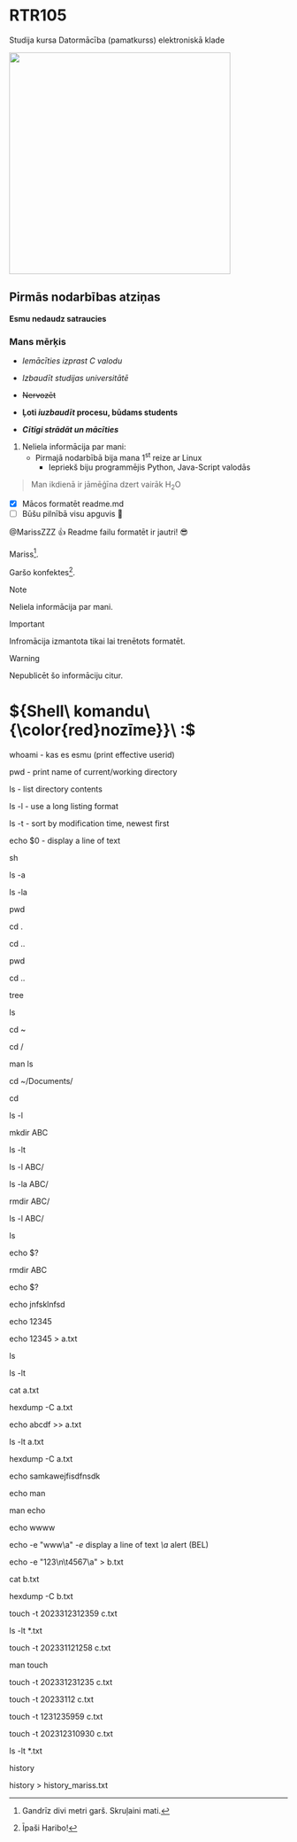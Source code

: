# RTR105
Studija kursa Datormācība (pamatkurss) elektroniskā klade

<img src="https://1.bp.blogspot.com/-dTTPn1348NY/WxeZLgJucnI/AAAAAAAAAKo/DN1VIPbQ-FEBtAU3Dc5-62p3DWlo6nLWACLcBGAs/s1600/C.png" width="400" height="400" />

## Pirmās nodarbības atziņas

**Esmu nedaudz satraucies**
### Mans mērķis

- _Iemācīties izprast C valodu_

- *Izbaudīt studijas universitātē*

- ~~Nervozēt~~

- **Ļoti _iuzbaudīt_ procesu, būdams students**

- ***Cītīgi strādāt un mācīties***
 
1. Neliela informācija par mani:
   - Pirmajā nodarbībā bija mana 1<sup>st</sup> reize ar Linux
     - Iepriekš biju programmējis Python, Java-Script valodās
> Man ikdienā ir jāmēģīna dzert vairāk H<sub>2</sub>O

- [x] Mācos formatēt readme.md
- [ ] Būšu pilnībā visu apguvis :tada:

@MarissZZZ :+1: Readme failu formatēt ir jautri! :sunglasses:

Mariss[^1].

Garšo konfektes[^2].

[^1]: Gandrīz divi metri garš. 
Skruļaini mati.

[^2]: Īpaši Haribo!

> [!NOTE]
> Neliela informācija par mani.

> [!IMPORTANT]
> Infromācija izmantota tikai lai trenētots formatēt.

> [!WARNING]
> Nepublicēt šo informāciju citur.

# ${Shell\ komandu\ {\color{red}nozīme}}\ :$

whoami - kas es esmu (print effective userid)

pwd - print name of current/working directory

ls - list directory contents

ls -l - use a long listing format

ls -t - sort by modification time, newest first

echo $0 - display a line of text

sh

ls -a

ls -la

pwd

cd .

cd ..

pwd

cd ..

tree

ls

cd ~

cd /

man ls

cd ~/Documents/

cd

ls -l

mkdir ABC

ls -lt

ls -l ABC/

ls -la ABC/

rmdir ABC/

ls -l ABC/

ls

echo $?

rmdir ABC

echo $?

echo jnfsklnfsd

echo 12345

echo 12345 > a.txt

ls

ls -lt

cat a.txt

hexdump -C a.txt

echo abcdf >> a.txt

ls -lt a.txt

hexdump -C a.txt

echo samkawejfisdfnsdk

echo man

man echo

echo wwww

echo -e "www\a" *-e* display a line of text *\a* alert (BEL)

echo -e "123\n\t4567\a" > b.txt

cat b.txt

hexdump -C b.txt

touch -t 2023312312359 c.txt

ls -lt *.txt

touch -t 202331121258 c.txt

man touch

touch -t 202331231235 c.txt

touch -t 20233112 c.txt

touch -t 1231235959 c.txt

touch -t 202312310930 c.txt

ls -lt *.txt

history

history > history_mariss.txt
